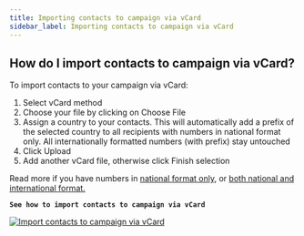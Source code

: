 ```yaml
---
title: Importing contacts to campaign via vCard
sidebar_label: Importing contacts to campaign via vCard
---
```


## How do I import contacts to campaign via vCard?
To import contacts to your campaign via vCard:
1.	Select vCard method
2.	Choose your file by clicking on Choose File
3.	Assign a country to your contacts. This will automatically add a prefix of the selected country to all recipients with numbers in national format only. All internationally formatted numbers (with prefix) stay untouched
4.	Click Upload
5.	Add another vCard file, otherwise click Finish selection

Read more if you have numbers in [national format only](assigning-country-to-contacts.md#i-have-my-contact-numbers-in-national-format-only), or [both national and international format.](assigning-country-to-contacts.md#i-have-my-contact-numbers-in-both-national-and-international-formats)

**`See how to import contacts to campaign via vCard`**

[![Import contacts to campaign via vCard](https://img.youtube.com/vi/TXrwcUeJMWs/hqdefault.jpg)](https://www.youtube.com/watch?v=TXrwcUeJMWs)
